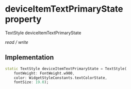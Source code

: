 


# deviceItemTextPrimaryState property






TextStyle deviceItemTextPrimaryState
  
_read / write_






## Implementation

```dart
static TextStyle deviceItemTextPrimaryState = TextStyle(
    fontWeight: FontWeight.w900,
    color: WidgetStyleConstants.textColorState,
    fontSize: 19.0);


```







